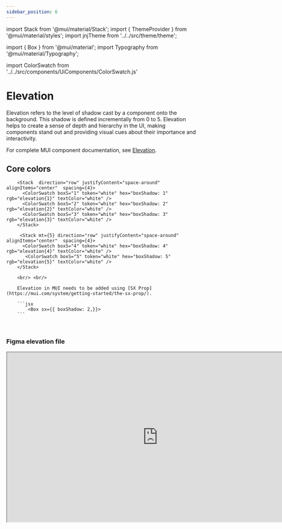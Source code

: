 ```yaml
---
sidebar_position: 6
---
```


import Stack from '@mui/material/Stack';
import { ThemeProvider } from '@mui/material/styles';
import jnjTheme from '../../src/theme/theme';

import { Box } from '@mui/material';
import Typography from '@mui/material/Typography';

import ColorSwatch  from '../../src/components/UiComponents/ColorSwatch.js' 


# Elevation

Elevation refers to the level of shadow cast by a component onto the background. This shadow is defined incrementally from 0 to 5. Elevation helps to create a sense of depth and hierarchy in the UI, making components stand out and providing visual cues about their importance and interactivity.

For complete MUI component documentation, see [Elevation](https://mui.com/material-ui/react-paper/#elevation).

  <ThemeProvider theme={jnjTheme}>

## Core colors

        <Stack  direction="row" justifyContent="space-around" alignItems="center"  spacing={4}>
          <ColorSwatch boxS="1" token="white" hex="boxShadow: 1" rgb="elevation{1}" textColor="white" />
          <ColorSwatch boxS="2" token="white" hex="boxShadow: 2" rgb="elevation{2}" textColor="white" />
          <ColorSwatch boxS="3" token="white" hex="boxShadow: 3" rgb="elevation{3}" textColor="white" />
        </Stack>

         <Stack mt={5} direction="row" justifyContent="space-around" alignItems="center"  spacing={4}>
          <ColorSwatch boxS="4" token="white" hex="boxShadow: 4" rgb="elevation{4}" textColor="white" />
           <ColorSwatch boxS="5" token="white" hex="boxShadow: 5" rgb="elevation{5}" textColor="white" />
        </Stack>

        <br/> <br/>

        Elevation in MUI needs to be added using [SX Prop](https://mui.com/system/getting-started/the-sx-prop/).

        ```jsx
            <Box sx={{ boxShadow: 2,}}>
        ```
      

  </ThemeProvider>
  <br />

### Figma elevation file

<iframe
  height="450"
  width="800"
  src="https://www.figma.com/embed?embed_host=share&url=https%3A%2F%2Fwww.figma.com%2Fdesign%2FxTiCfjt9icR0Ydlrn2VmpO%2FAtoms-J%2526J---v1.1.0%3Fnode-id%3D680%253A418%26t%3Demyuke5BLQImTXOF-1"
  allowfullscreen
/>
